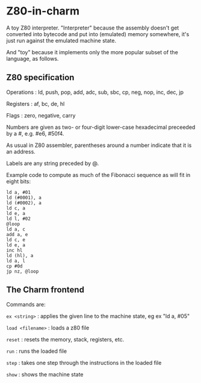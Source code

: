 # Z80-in-charm

A toy Z80 interpreter. "Interpreter" because the assembly doesn't get converted into bytecode and put into (emulated) memory somewhere, it's just run against the emulated machine state.

And "toy" because it implements only the more popular subset of the language, as follows.

## Z80 specification

Operations : ld, push, pop, add, adc, sub, sbc, cp, neg, nop, inc, dec, jp

Registers : af, bc, de, hl

Flags : zero, negative, carry

Numbers are given as two- or four-digit lower-case hexadecimal preceeded by a #, e.g. #e6, #50f4.

As usual in Z80 assembler, parentheses around a number indicate that it is an address.

Labels are any string preceded by @.

Example code to compute as much of the Fibonacci sequence as will fit in eight bits:

```
ld a, #01
ld (#0001), a
ld (#0002), a
ld c, a
ld e, a
ld l, #02
@loop
ld a, c
add a, e
ld c, e
ld e, a
inc hl
ld (hl), a
ld a, l
cp #0d
jp nz, @loop
```

## The Charm frontend

Commands are:

`ex <string>` : applies the given line to the machine state, eg ex "ld a, #05"

`load <filename>` : loads a z80 file

`reset` : resets the memory, stack, registers, etc.
  
`run` : runs the loaded file

`step` : takes one step through the instructions in the loaded file

`show` : shows the machine state
